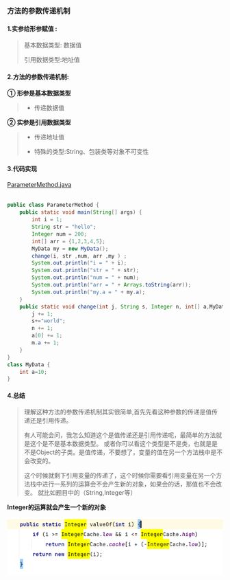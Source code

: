 
### 方法的参数传递机制

#### 1.实参给形参赋值 :
> 基本数据类型: 数据值
> 
> 引用数据类型:地址值

#### 2.方法的参数传递机制:

**① 形参是基本数据类型**

> - 传递数据值

**② 实参是引用数据类型**
> - 传递地址值
>
> - 特殊的类型:String、包装类等对象不可变性

#### 3.代码实现

[ParameterMethod.java](..%2F..%2Fsrc%2Fmain%2Fjava%2Fcom%2Fexample%2Fjavainterview%2FVersion01%2FParameterMethod.java)
```java

public class ParameterMethod {
    public static void main(String[] args) {
        int i = 1;
        String str = "hello";
        Integer num = 200;
        int[] arr = {1,2,3,4,5};
        MyData my = new MyData();
        change(i, str ,num, arr ,my ) ;
        System.out.println("i = " + i);
        System.out.println("str = " + str);
        System.out.println("num = " + num);
        System.out.println("arr = " + Arrays.toString(arr));
        System.out.println("my.a = " + my.a);
    }
    public static void change(int j, String s, Integer n, int[] a,MyData m){
        j += 1;
        s+="world";
        n += 1;
        a[0] += 1;
        m.a += 1;
    }
}
class MyData {
    int a=10;
}

```

#### 4.总结

> 理解这种方法的参数传递机制其实很简单,首先先看这种参数的传递是值传递还是引用传递。
> 
> 有人可能会问，我怎么知道这个是值传递还是引用传递呢，最简单的方法就是这个是不是基本数据类型。
> 或者你可以看这个类型是不是类，也就是是不是Object的子类。是值传递，不要想了，变量的值在另一个方法栈中是不会改变的。
> 
> 这个时候就剩下引用变量的传递了，这个时候你需要看引用变量在另一个方法栈中进行一系列的运算会不会产生新的对象，如果会的话，那值也不会改变。
> 就比如题目中的（String,Integer等）

**Integer的运算就会产生一个新的对象**

![Integer的运算](Image/img.png)

